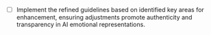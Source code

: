 - [ ] Implement the refined guidelines based on identified key areas for enhancement, ensuring adjustments promote authenticity and transparency in AI emotional representations.